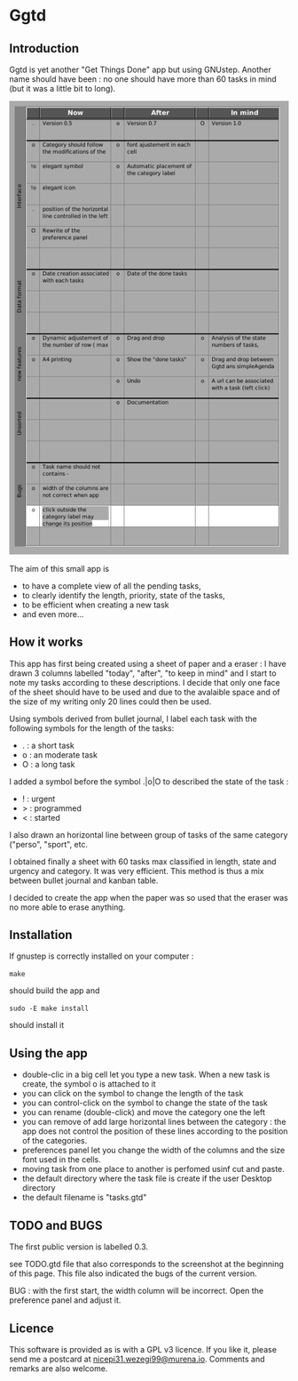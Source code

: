 # Ggtd


## Introduction

Ggtd is yet  another "Get Things Done" app but using GNUstep. Another name should have been  : no one should have more than 60 tasks in mind (but it was a little bit to long). 

![TODO.gtd](capture.png)

The aim of this small app is 
 * to have a complete view of all the pending tasks, 
 * to clearly identify the length, priority, state of the tasks,
 * to be efficient when creating a new task
 * and even more...

## How it works
 
This app has first being created using a sheet of paper and a eraser : I have drawn 3 columns labelled "today", "after", "to keep in mind" and I start to note my tasks according to these descriptions. I decide that only one face of the sheet should have to be used and due to the avalaible space and of the size of my writing only 20 lines could then be used. 

Using symbols derived from bullet journal, I label each task with the following symbols for the length of the tasks:
* . : a short task
* o : an moderate task
* O : a long task

I added a symbol before the symbol .|o|O to described the state of the task :
* ! : urgent
* \> : programmed
* < : started


I also  drawn an horizontal line between group of tasks of the same category ("perso", "sport", etc.


I obtained finally a sheet with 60 tasks max classified in length, state and urgency and category. It was very efficient. This method is thus a mix between bullet journal and kanban table.

I decided to create the app when the paper was so used that the eraser was no more able to erase anything.


## Installation

If gnustep is correctly installed on your computer : 

```make```

should build the app and 

```sudo -E make install```

should install it

## Using the app
* double-clic in a big cell let you type a new task. When a new task is create, the symbol o is attached to it
* you can click on the symbol to change the length of the task
* you can control-click on the symbol to change the state of the task
* you can rename (double-click) and move the category one the left
* you can remove of add large horizontal lines between the category : the app does not control the position of these lines according to the position of the categories.  
* preferences panel let you change the width of the columns and the size font used in the cells. 
* moving task from one place to another is perfomed usinf cut and paste.
* the default directory where the task file is create if the user Desktop directory
* the default filename is "tasks.gtd"


## TODO and BUGS
The first public version is labelled 0.3. 

see TODO.gtd file that also corresponds to the screenshot at the beginning of this page. This file also indicated the bugs of the current version.

BUG : with the first start, the width column will be incorrect. Open the preference panel and adjust it.

## Licence
This software is provided as is with a GPL v3 licence. If you like it, please send me a postcard at [nicepi31.wezegi99@murena.io](mailto:nicepi31.wezegi99@murena.io). Comments and remarks are also welcome.